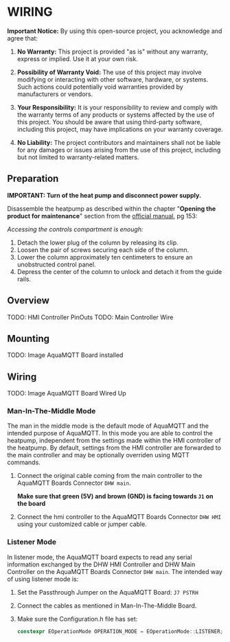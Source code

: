 # WIRING

**Important Notice:** By using this open-source project, you acknowledge and agree that:

1. **No Warranty:** This project is provided "as is" without any warranty, express or implied. Use it at your own risk.

2. **Possibility of Warranty Void:** The use of this project may involve modifying or interacting with other software, hardware, or systems. Such actions could potentially void warranties provided by manufacturers or vendors.

3. **Your Responsibility:** It is your responsibility to review and comply with the warranty terms of any products or systems affected by the use of this project. You should be aware that using third-party software, including this project, may have implications on your warranty coverage.

4. **No Liability:** The project contributors and maintainers shall not be liable for any damages or issues arising from the use of this project, including but not limited to warranty-related matters.

## Preparation

**IMPORTANT: Turn of the heat pump and disconnect power supply.**

Disassemble the heatpump as described within the chapter "**Opening the product for maintenance**" section from the [official manual](https://www.windhager.com/fileadmin/PDF_Documents/Produktprospekte/Bedienungsanleitung_AquaWIN_Air_273-203.pdf), pg 153:

*Accessing the controls compartment is enough:*

1. Detach the lower plug of the column by releasing its clip.
2. Loosen the pair of screws securing each side of the column.
3. Lower the column approximately ten centimeters to ensure an unobstructed control panel.
4. Depress the center of the column to unlock and detach it from the guide rails.

## Overview

TODO: HMI Controller PinOuts
TODO: Main Controller Wire

## Mounting

TODO: Image AquaMQTT Board installed

## Wiring

TODO: Image AquaMQTT Board Wired Up

### Man-In-The-Middle Mode

The man in the middle mode is the default mode of AquaMQTT and the intended purpose of AquaMQTT. In this mode you are able to control the heatpump, independent from the settings made within the HMI controller of the heatpump. By default, settings from the HMI controller are forwarded to the main controller and may be optionally overriden using MQTT commands.

1. Connect the original cable coming from the main controller to the AquaMQTT Boards Connector `DHW main`.

    **Make sure that green (5V) and brown (GND) is facing towards `J1` on the board**

2. Connect the hmi controller to the AquaMQTT Boards Connector `DHW HMI` using your customized cable or jumper cable. 

### Listener Mode

In listener mode, the AquaMQTT board expects to read any serial information exchanged by the DHW HMI Controller and DHW Main Controller on the AquaMQTT Boards Connector `DHW main`. The intended way of using listener mode is:

1. Set the Passthrough Jumper on the AquaMQTT Board: `J7 PSTRH`

2. Connect the cables as mentioned in Man-In-The-Middle Board.

3. Make sure the Configuration.h file has set:

    ```c++
    constexpr EOperationMode OPERATION_MODE = EOperationMode::LISTENER;
    ```